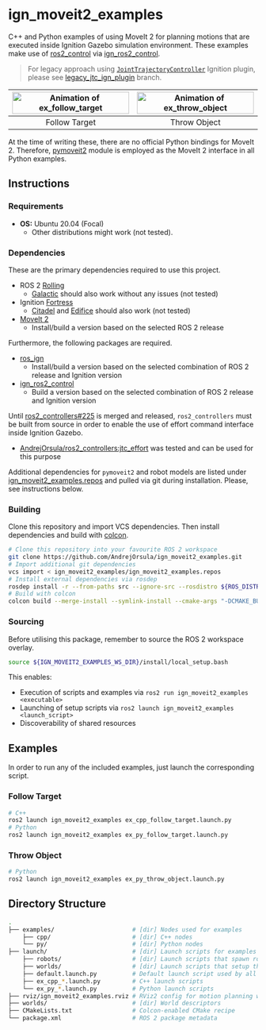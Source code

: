 # ign_moveit2_examples

C++ and Python examples of using MoveIt 2 for planning motions that are executed inside Ignition Gazebo simulation environment. These examples make use of [ros2_control](https://github.com/ros-controls/ros2_control) via [ign_ros2_control](https://github.com/ignitionrobotics/ign_ros2_control).

> For legacy approach using [`JointTrajectoryController`](https://github.com/ignitionrobotics/ign-gazebo/blob/ign-gazebo4/src/systems/joint_trajectory_controller/JointTrajectoryController.hh) Ignition plugin, please see [legacy_jtc_ign_plugin](https://github.com/AndrejOrsula/ign_moveit2/tree/legacy_jtc_ign_plugin) branch.

| <img width="100%" src="https://user-images.githubusercontent.com/22929099/147374612-3d0209d3-574e-4a4f-8077-edbbcf8fc47d.gif" alt="Animation of ex_follow_target"/> | <img width="100%" src="https://user-images.githubusercontent.com/22929099/147374613-ad15aa1a-deaf-4dcd-92b0-1a53d0097467.gif" alt="Animation of ex_throw_object"/> |
| :-----------------------------------------------------------------------------------------------------------------------------------------------------------------: | :----------------------------------------------------------------------------------------------------------------------------------------------------------------: |
|                                                                            Follow Target                                                                            |                                                                            Throw Object                                                                            |

At the time of writing these, there are no official Python bindings for MoveIt 2. Therefore, [pymoveit2](https://github.com/AndrejOrsula/pymoveit2) module is employed as the MoveIt 2 interface in all Python examples.

## Instructions

### Requirements

- **OS:** Ubuntu 20.04 (Focal)
  - Other distributions might work (not tested).

### Dependencies

These are the primary dependencies required to use this project.

- ROS 2 [Rolling](https://docs.ros.org/en/rolling/Installation.html)
  - [Galactic](https://docs.ros.org/en/galactic/Installation.html) should also work without any issues (not tested)
- Ignition [Fortress](https://ignitionrobotics.org/docs/fortress)
  - [Citadel](https://ignitionrobotics.org/docs/citadel) and [Edifice](https://ignitionrobotics.org/docs/edifice) should also work (not tested)
- [MoveIt 2](https://moveit.ros.org/install-moveit2/binary)
  - Install/build a version based on the selected ROS 2 release

Furthermore, the following packages are required.

- [ros_ign](https://github.com/ignitionrobotics/ros_ign/tree/ros2)
  - Install/build a version based on the selected combination of ROS 2 release and Ignition version
- [ign_ros2_control](https://github.com/ignitionrobotics/ign_ros2_control)
  - Build a version based on the selected combination of ROS 2 release and Ignition version

Until [ros2_controllers#225](https://github.com/ros-controls/ros2_controllers/pull/225) is merged and released, `ros2_controllers` must be built from source in order to enable the use of effort command interface inside Ignition Gazebo.

- [AndrejOrsula/ros2_controllers:jtc_effort](https://github.com/AndrejOrsula/ros2_controllers/tree/jtc_effort) was tested and can be used for this purpose

Additional dependencies for `pymoveit2` and robot models are listed under [ign_moveit2_examples.repos](./ign_moveit2_examples.repos) and pulled via git during installation. Please, see instructions below.

### Building

Clone this repository and import VCS dependencies. Then install dependencies and build with [colcon](https://colcon.readthedocs.io).

```bash
# Clone this repository into your favourite ROS 2 workspace
git clone https://github.com/AndrejOrsula/ign_moveit2_examples.git
# Import additional git dependencies
vcs import < ign_moveit2_examples/ign_moveit2_examples.repos
# Install external dependencies via rosdep
rosdep install -r --from-paths src --ignore-src --rosdistro ${ROS_DISTRO}
# Build with colcon
colcon build --merge-install --symlink-install --cmake-args "-DCMAKE_BUILD_TYPE=Release"
```

### Sourcing

Before utilising this package, remember to source the ROS 2 workspace overlay.

```bash
source ${IGN_MOVEIT2_EXAMPLES_WS_DIR}/install/local_setup.bash
```

This enables:

- Execution of scripts and examples via `ros2 run ign_moveit2_examples <executable>`
- Launching of setup scripts via `ros2 launch ign_moveit2_examples <launch_script>`
- Discoverability of shared resources

## Examples

In order to run any of the included examples, just launch the corresponding script.

### Follow Target

```bash
# C++
ros2 launch ign_moveit2_examples ex_cpp_follow_target.launch.py
# Python
ros2 launch ign_moveit2_examples ex_py_follow_target.launch.py
```

### Throw Object

```bash
# Python
ros2 launch ign_moveit2_examples ex_py_throw_object.launch.py
```

## Directory Structure

```bash
.
├── examples/                      # [dir] Nodes used for examples
    ├── cpp/                       # [dir] C++ nodes
    └── py/                        # [dir] Python nodes
├── launch/                        # [dir] Launch scripts for examples
    ├── robots/                    # [dir] Launch scripts that spawn robots into environment
    ├── worlds/                    # [dir] Launch scripts that setup the environment
    ├── default.launch.py          # Default launch script used by all edxamples
    ├── ex_cpp_*.launch.py         # C++ launch scripts
    └── ex_py_*.launch.py          # Python launch scripts
├── rviz/ign_moveit2_examples.rviz # RViz2 config for motion planning with MoveIt 2
├── worlds/                        # [dir] World descriptors
├── CMakeLists.txt                 # Colcon-enabled CMake recipe
└── package.xml                    # ROS 2 package metadata
```
